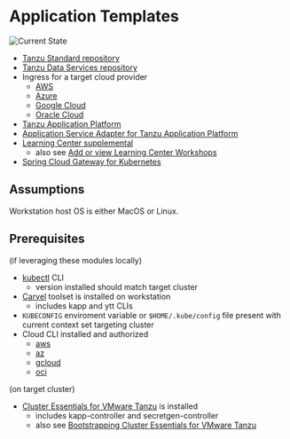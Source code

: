 # Application Templates

![Current State](https://img.shields.io/badge/current%20state-volatile-orange)

* [Tanzu Standard repository](tanzu/standard)
* [Tanzu Data Services repository](tanzu/data-services)
* Ingress for a target cloud provider
  * [AWS](tanzu/ingress/aws)
  * [Azure](tanzu/ingress/azure)
  * [Google Cloud](tanzu/ingress/google)
  * [Oracle Cloud](tanzu/ingress/oracle)
* [Tanzu Application Platform](tanzu/application-platform)
* [Application Service Adapter for Tanzu Application Platform](tanzu/application-service-adapter)
* [Learning Center supplemental](tanzu/learningcenter/supplemental)
  * also see [Add or view Learning Center Workshops](../docs/add-or-view-learningcenter-workshops/README.md)
* [Spring Cloud Gateway for Kubernetes](tanzu/spring-cloud-gateway)

## Assumptions

Workstation host OS is either MacOS or Linux.

## Prerequisites

(if leveraging these modules locally)

* [kubectl](https://kubernetes.io/docs/tasks/tools/#kubectl) CLI
  * version installed should match target cluster
* [Carvel](https://carvel.dev) toolset is installed on workstation
  * includes kapp and ytt CLIs
* `KUBECONFIG` enviroment variable or `$HOME/.kube/config` file present with current context set targeting cluster
* Cloud CLI installed and authorized
  * [aws](https://docs.aws.amazon.com/cli/latest/userguide/getting-started-install.html)
  * [az](https://learn.microsoft.com/en-us/cli/azure/install-azure-cli)
  * [gcloud](https://cloud.google.com/sdk/docs/install)
  * [oci](https://docs.oracle.com/en-us/iaas/Content/API/SDKDocs/cliinstall.htm)

(on target cluster)

* [Cluster Essentials for VMware Tanzu](https://docs.vmware.com/en/Cluster-Essentials-for-VMware-Tanzu/1.8/cluster-essentials/deploy.html) is installed
  * includes kapp-controller and secretgen-controller
  * also see [Bootstrapping Cluster Essentials for VMware Tanzu](https://github.com/alexandreroman/tanzu-cluster-essentials-bootstrap)
